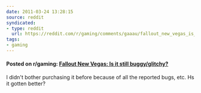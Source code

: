 ```yaml
---
date: 2011-03-24 13:28:15
source: reddit
syndicated:
- type: reddit
  url: https://reddit.com/r/gaming/comments/gaaau/fallout_new_vegas_is_it_still_buggyglitchy/
tags:
- gaming
---
```


#### Posted on r/gaming: [Fallout New Vegas: Is it still buggy/glitchy?](https://reddit.com/r/gaming/comments/gaaau/fallout_new_vegas_is_it_still_buggyglitchy/)

I didn't bother purchasing it before because of all the reported bugs, etc. Hs it gotten better?